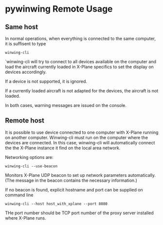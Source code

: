 # pywinwing Remote Usage

## Same host

In normal operations, when everything is connected to the same computer, it is suffisent to type

```
winwing-cli
```

`winwing-cli will try to connect to all devices available on the computer and load the aircraft currently loaded in X-Plane specifics to set the display on devices accordingly.

If a device is not supported, it is ignored.

If a currently loaded aircraft is not adapted for the devices, the aircraft is not loaded.

In both cases, warning messages are issued on the console.


## Remote host

It is possible to use device connected to one computer with X-Plane running on another computer. Winwing-cli must run on the computer where the devices are connected. In this case, winwing-cli will automatically connect the the X-Plane instance it find on the local area network.

Networking options are:

```
winwing-cli --use-beacon
```
Monitors X-Plane UDP beacon to set up network parameters automatically. (The message in the beacon contains the necessary information.)

If no beacon is found, explicit hostname and port can be supplied on command line

```
winwing-cli --host host_with_xplane --port 8080
```
THe port number should be TCP port number of the proxy server installed where X-Plane runs.
